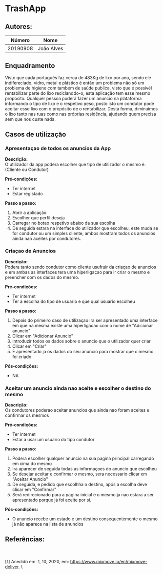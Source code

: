 # TrashApp



## Autores:

| Número | Nome |
|--------|------|
|  20190908 | João Alves |

## Enquadramento
Visto que cada português faz cerca de 483Kg de lixo por ano, sendo ele indifereciado, vidro, metal e plástico é então um problema não só um problema de higiene com também de saúde publica, visto que é possivél rentabilizar parte do lixo reciclanddo-o, esta aplicação tem esse mesmo propósito. Qualquer pessoa poderá fazer um anuncio na plataforma informando o tipo de lixo e o respetivo peso, posto isto um condutor pode aceitar esse lixo com o propósito de o rentabilizar. Desta forma, diminuimos o lixo tanto nas ruas como nas próprias residência, ajudando quem precisa sem que nos custe nada.


## Casos de utilização

### Apresentaçao de todos os anuncios da App
**Descrição:** \
O utilizador da app podera escolher que tipo de utilizador o mesmo é. (Cliente ou Condutor)

**Pré-condições:**
- Ter internet
- Estar registado

**Passo a passo:**
1. Abrir a aplicação 
2. Escolher que perfil deseja 
3. Carregar no botao respetivo abaixo da sua escolha 
4. De seguida estara na interface do utilizador que escolheu, este muda se for condutor ou um simples cliente, ambos mostram todos os anuncios ainda nao aceites por condutores.

### Criaçao de Anuncios
**Descrição:** \
Podera tanto sendo condutor como cliente usufruir da criaçao de anuncios e em ambas as interfaces tera uma hiperligaçao para ir criar o mesmo e preencher com os dados do mesmo.

**Pré-condições:**
- Ter internet
- Ter a escolha do tipo de usuario e que qual usuario escolheu

**Passo a passo:**
1. Depois do primeiro caso de utilizaçao ira ser apresentado uma interface em que na mesma existe uma hiperligacao com o nome de "Adicionar anuncio"
2. Clicar em "Adicionar Anuncio"
3. Introduzir todos os dados sobre o anuncio que o utilizador quer criar
4. Clicar em "Criar"
5. É apresentado ja os dados do seu anuncio para mostrar que o mesmo foi criado

**Pós-condições:**
- NA

### Aceitar um anuncio ainda nao aceite e escolher o destino do mesmo
**Descrição:** \
Os condutores poderao aceitar anuncios que ainda nao foram aceites e confirmar os mesmos

**Pré-condições:**
- Ter internet
- Estar a usar um usuario do tipo condutor

**Passo a passo:**
1. Podera escolher qualquer anuncio na sua pagina principal carregando em cima do mesmo
2. Ira aparecer de seguida todas as informaçoes do anuncio que escolheu
3. Se desejar aceitar e confirmar o mesmo, sera necessario clicar em "Aceitar Anuncio"
4. De seguida, e pedido que escolhha o destino, após a escolha deve clicar em "Confirmar"
4. Será redirecionado para a pagina inicial e o mesmo ja nao estara a ser apresentado porque já foi aceite por si. 

**Pós-condições:**
- O anuncio recebe um estado e um destino consequentemente o mesmo já não aparece na lista de anuncios

## Referências:
\
\
[1] Acedido em: 1, 10, 2020, em: https://www.mixmove.io/en/mixmove-deliver. \

